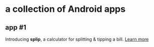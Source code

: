 # a collection of Android apps

## app #1
Introducing **splip**, a calculator for splitting & tipping a bill. [Learn more](/assignment1 "Assignment 1")

